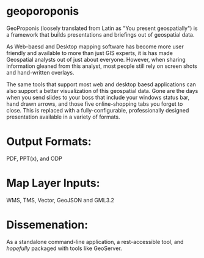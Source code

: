 geoporoponis
=========

GeoProponis (loosely translated from Latin as "You present geospatially") is a framework that builds presentations and briefings out of geospatial data.

As Web-baesd and Desktop mapping software has become more user friendly and available to more than just GIS experts, it is has made Geospatial analysts out of just about everyone.  However, when sharing information gleaned from this analyst, most people still rely on screen shots and hand-written overlays.

The same tools that support most web and desktop baesd applications can also support a better visualization of this geospatial data.  Gone are the days when you send slides to your boss that include your windows status bar, hand drawn arrows, and those five online-shopping tabs you forget to close.  This is replaced with a fully-configurable, professionally designed presentation available in a variety of formats.

Output Formats:
=========
PDF, PPT(x), and ODP

Map Layer Inputs:
=========
WMS, TMS, Vector, GeoJSON and GML3.2

Dissemenation:
=========
As a standalone command-line application, a rest-accessible tool, and *hopefully* packaged with tools like GeoServer.
